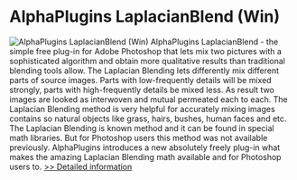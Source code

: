 # AlphaPlugins LaplacianBlend (Win)
![AlphaPlugins LaplacianBlend (Win)](https://mycommerce.akamaized.net/api/pimages/P300967577/BIG/300967577.JPG)
AlphaPlugins LaplacianBlend - the simple free plug-in for Adobe Photoshop that lets mix two pictures with a sophisticated algorithm and obtain more qualitative results than traditional blending tools allow.
The Laplacian Blending lets differently mix different parts of source images. Parts with low-frequently details will be mixed strongly, parts with high-frequently details be mixed less. As result two images are looked as interwoven and mutual permeated each to each.
The Laplacian Blending method is very helpful for accurately mixing images contains so natural objects like grass, hairs, bushes, human faces and etc.
The Laplacian Blending is known method and it can be found in special math libraries. But for Photoshop users this method was not available previously. AlphaPlugins introduces a new absolutely freely plug-in what makes the amazing Laplacian Blending math available and for Photoshop users to.
[>> Detailed information](https://secure.shareit.com/shareit/product.html?productid=300967577&affiliateid=200057808)